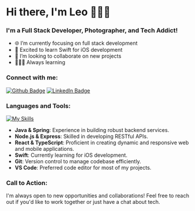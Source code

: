 # Hi there, I'm Leo 👨🏻‍💻

### I'm a Full Stack Developer, Photographer, and Tech Addict!

- 🌐  I’m currently focusing on full stack development
- 📱  Excited to learn Swift for iOS development
- 🤝  I’m looking to collaborate on new projects
- 👨🏻‍🎓  Always learning

### Connect with me:

[![Github Badge](https://img.shields.io/badge/leodeutsch-84329b?style=flat-square&labelColor=84329b&logo=github&logoColor=white&link=https://github.com/leodeutsch)](https://github.com/leodeutsch)
[![LinkedIn Badge](https://img.shields.io/badge/Leonardo_Rocha-2867b2?style=flat-square&labelColor=2867b2&logo=linkedin&logoColor=white&link=https://linkedin.com/in/leonardo-rocha-b08328150)](https://linkedin.com/in/leonardo-rocha-b08328150)

### Languages and Tools:

[![My Skills](https://skillicons.dev/icons?i=apple,vscode,git,java,spring,nodejs,react,ts,js,swift)](https://skillicons.dev)

- **Java & Spring**: Experience in building robust backend services.
- **Node.js & Express**: Skilled in developing RESTful APIs.
- **React & TypeScript**: Proficient in creating dynamic and responsive web and mobile applications.
- **Swift**: Currently learning for iOS development.
- **Git**: Version control to manage codebase efficiently.
- **VS Code**: Preferred code editor for most of my projects.

### Call to Action:

I'm always open to new opportunities and collaborations! Feel free to reach out if you'd like to work together or just have a chat about tech.
